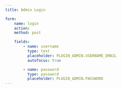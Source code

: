 ```yaml
---
title: Admin Login

form:
    name: login
    action:
    method: post

    fields:
        - name: username
          type: text
          placeholder: PLUGIN_ADMIN.USERNAME_EMAIL
          autofocus: true

        - name: password
          type: password
          placeholder: PLUGIN_ADMIN.PASSWORD
---
```

